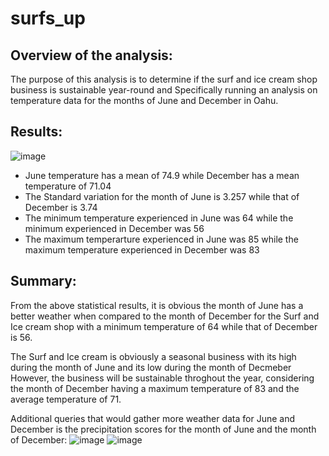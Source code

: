 # surfs_up
## Overview of the analysis: 
The purpose of this analysis is to determine if the surf and ice cream shop business is sustainable year-round and Specifically running an analysis on temperature data for the months of June and December in Oahu.

## Results: 

![image](https://user-images.githubusercontent.com/104603037/178409054-330bc586-a3c4-4bec-b8e4-edaed1ad2623.png)

- June temperature has a mean of 74.9 while December has a mean temperature of 71.04
- The Standard variation for the month of June is 3.257 while that of December is 3.74
- The minimum temperature experienced in June was 64 while the minimum experienced in December was 56
- The maximum temperarture experienced in June was 85 while the maximum temperature experienced in December was 83

## Summary: 
From the above statistical results, it is obvious the month of June has a better weather when compared to the month of December for the Surf and Ice cream shop with a minimum temperature of 64 while that of December is 56.

The Surf and Ice cream is obviously a seasonal business with its high during the month of June and its low during the month of Decmeber
However, the business will be sustainable throghout the year, considering the month of December having a maximum temperature of 83  and the average temperature of 71.

Additional queries that would gather more weather data for June and December is the precipitation scores for the month of June and the month of December:
![image](https://user-images.githubusercontent.com/104603037/178412031-cfaef3a3-44c8-4d82-820d-5cbbae283a1c.png)
![image](https://user-images.githubusercontent.com/104603037/178412077-0f26c451-6766-431d-9f90-16be15b57d62.png)

